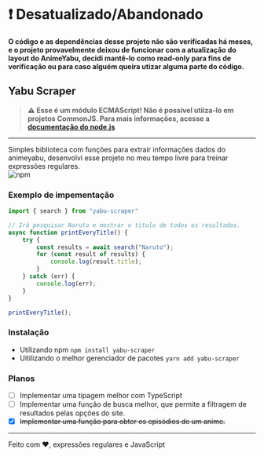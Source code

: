 # ❗ Desatualizado/Abandonado
**O código e as dependências desse projeto não são verificadas há meses, e o projeto provavelmente deixou de funcionar com a atualização do layout do AnimeYabu, decidi mantê-lo como read-only para fins de verificação ou para caso alguém queira utizar alguma parte do código.**

## Yabu Scraper
> **⚠️ Esse é um módulo ECMAScript! Não é possível utiiza-lo em projetos CommonJS. Para mais informações, acesse a [documentação do node.js](https://nodejs.org/api/esm.html)**
---
Simples biblioteca com funções para extrair informações dados do animeyabu, desenvolvi esse projeto no meu tempo livre para treinar expressões regulares. <br />
![npm](https://img.shields.io/npm/dt/yabu-scraper?style=for-the-badge)

### Exemplo de impementação
```js
import { search } from "yabu-scraper"

// Irá pesquisar Naruto e mostrar o título de todos os resultados.
async function printEveryTitle() {
    try {
        const results = await search("Naruto");
        for (const result of results) {
            console.log(result.title);
        }
    } catch (err) {
        console.log(err);
    }
}

printEveryTitle();
```
### Instalação
- Utilizando npm `npm install yabu-scraper`
- Uitilizando o melhor gerenciador de pacotes `yarn add yabu-scraper`

### Planos
- [ ] Implementar uma tipagem melhor com TypeScript
- [ ] Implementar uma função de busca melhor, que permite a filtragem de resultados pelas opções do site.
- [x] ~~Implementar uma função para obter os episódios de um anime.~~ 
----
Feito com :heart:, expressões regulares e JavaScript
